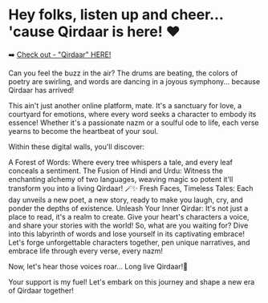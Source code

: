 
# Hey folks, listen up and cheer... 'cause Qirdaar is here! ❤️
➡️ [Check out - "Qirdaar" HERE!](https://davesohamm.github.io/qirdaar/)

Can you feel the buzz in the air? The drums are beating, the colors of poetry are swirling, and words are dancing in a joyous symphony... because Qirdaar has arrived!

This ain't just another online platform, mate. It's a sanctuary for love, a courtyard for emotions, where every word seeks a character to embody its essence! Whether it's a passionate nazm or a soulful ode to life, each verse yearns to become the heartbeat of your soul.

Within these digital walls, you'll discover:

A Forest of Words: Where every tree whispers a tale, and every leaf conceals a sentiment.
The Fusion of Hindi and Urdu: Witness the enchanting alchemy of two languages, weaving magic so potent it'll transform you into a living Qirdaar! 🪄✨
Fresh Faces, Timeless Tales: Each day unveils a new poet, a new story, ready to make you laugh, cry, and ponder the depths of existence.
Unleash Your Inner Qirdar: It's not just a place to read, it's a realm to create. Give your heart's characters a voice, and share your stories with the world!
So, what are you waiting for? Dive into this labyrinth of words and lose yourself in its captivating embrace! Let's forge unforgettable characters together, pen unique narratives, and embrace life through every verse, every nazm!

Now, let's hear those voices roar... Long live Qirdaar!🥳

Your support is my fuel! Let's embark on this journey and shape a new era of Qirdaar together!
